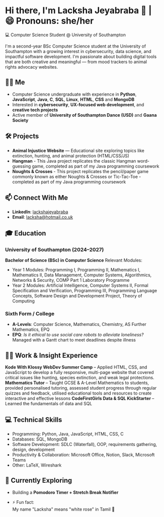# Hi there, I'm Lacksha Jeyabraba 👋 | 😄 Pronouns: she/her
💻 Computer Science Student @ University of Southampton

I'm a second-year BSc Computer Science student at the University of Southampton with a growing interest in cybersecurity, data science, and impactful software development. I'm passionate about building digital tools that are both creative and meaningful — from mood trackers to animal rights advocacy websites.

## 👩‍💻 Me
* Computer Science undergraduate with experience in **Python**, **JavaScript**, **Java**, **C**, **SQL**, **Linux**, **HTML**, **CSS** and **MongoDB**
* Interested in **cybersecurity**, **UX-focused web development**, and **creative tech projects**
* Active member of **University of Southampton Dance (USD)** and **Gaana Society**

## 🛠️ Projects
* **Animal Injustice Website** — Educational site exploring topics like extinction, hunting, and animal protection (HTML/CSS/JS)
* **Hangman** - This Java project replicates the classic Hangman word-guessing game, completed as part of my Java programming coursework
* **Noughts & Crosses** - This project replicates the pencil/paper game commonly known as either Noughts & Crosses or Tic-Tac-Toe - completed as part of my Java programming coursework

## 📫 Connect With Me
* **LinkedIn**: [lackshajeyabraba](https://www.linkedin.com/in/lacksha-jeyabraba/)
* **Email**: lacksha@hotmail.co.uk

## 🎓 Education
### University of Southampton (2024–2027)

**Bachelor of Science (BSc) in Computer Science**
Relevant Modules:

* Year 1 Modules: Programming I, Programming II, Mathematics I, Mathematics II, Data Management, Computer Systems, Algorithmics, Networks & Security, COMP Part 1 Laboratory Programme
* Year 2 Modules: Artificial Intelligence, Computer Systems II, Formal Specification and Verification, Programming III, Programming Language Concepts, Software Design and Development Project, Theory of Computing

### Sixth Form / College

* **A-Levels**: Computer Science, Mathematics, Chemistry, AS Further Mathematics, EPQ
* **EPQ**: *Is it ethical to use social care robots to alleviate loneliness?*
  Managed with a Gantt chart to meet deadlines despite illness

## 🧑‍💼 Work & Insight Experience
**Kode With Klossy WebDev Summer Camp** – Applied HTML, CSS, and JavaScript to develop a fully responsive, multi-page website that covered critical issues like hunting, species extinction, and weak legal protections.
**Mathematics Tutor** – Taught GCSE & A-Level Mathematics to students, provided personalised tutoring, assessed student progress through regular quizzes and feedback, utilised educational tools and resources to create interactive and effective lessons
**CodeFirstGirls Data & SQL KickStarter** – Learned the fundamentals of data and SQL

## 💻 Technical Skills
* Programming: Python, Java, JavaScript, HTML, CSS, C
* Databases: SQL, MongoDB
* Software Development: SDLC (Waterfall), OOP, requirements gathering, design, development
* Productivity & Collaboration: Microsoft Office, Notion, Slack, Microsoft Teams
* Other: LaTeX, Wireshark

## 🌱 Currently Exploring
* Building a **Pomodoro Timer + Stretch Break Notifier**
- ⚡ Fun fact:  
  My name "Lacksha" means "white rose" in Tamil 🌹
